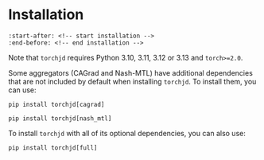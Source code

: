 # Installation

```{include} ../../README.md
:start-after: <!-- start installation -->
:end-before: <!-- end installation -->
```

Note that `torchjd` requires Python 3.10, 3.11, 3.12 or 3.13 and `torch>=2.0`.

Some aggregators (CAGrad and Nash-MTL) have additional dependencies that are not included by default
when installing `torchjd`. To install them, you can use:
```
pip install torchjd[cagrad]
```
```
pip install torchjd[nash_mtl]
```

To install `torchjd` with all of its optional dependencies, you can also use:
```
pip install torchjd[full]
```
